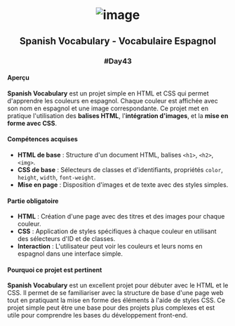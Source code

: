 # <p align="center"> ![image](https://github.com/user-attachments/assets/a615bca9-bd69-4679-b79d-a0d9eaa996db) </p>

## <p align="center"> Spanish Vocabulary - Vocabulaire Espagnol </p>
### <p align="center"> #Day43 </p>

#### Aperçu
**Spanish Vocabulary** est un projet simple en HTML et CSS qui permet d'apprendre les couleurs en espagnol. Chaque couleur est affichée avec son nom en espagnol et une image correspondante. Ce projet met en pratique l'utilisation des **balises HTML**, l'**intégration d'images**, et la **mise en forme avec CSS**.

#### Compétences acquises
- **HTML de base** : Structure d'un document HTML, balises `<h1>`, `<h2>`, `<img>`.
- **CSS de base** : Sélecteurs de classes et d'identifiants, propriétés `color`, `height`, `width`, `font-weight`.
- **Mise en page** : Disposition d'images et de texte avec des styles simples.

#### Partie obligatoire
- **HTML** : Création d'une page avec des titres et des images pour chaque couleur.
- **CSS** : Application de styles spécifiques à chaque couleur en utilisant des sélecteurs d'ID et de classes.
- **Interaction** : L'utilisateur peut voir les couleurs et leurs noms en espagnol dans une interface simple.

#### Pourquoi ce projet est pertinent
**Spanish Vocabulary** est un excellent projet pour débuter avec le HTML et le CSS. Il permet de se familiariser avec la structure de base d'une page web tout en pratiquant la mise en forme des éléments à l'aide de styles CSS. Ce projet simple peut être une base pour des projets plus complexes et est utile pour comprendre les bases du développement front-end.
